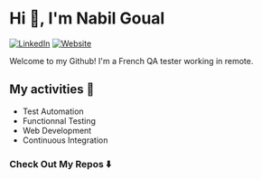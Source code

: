 # Hi 👋, I'm Nabil Goual

[![LinkedIn](https://img.shields.io/badge/LinkedIn-Nabil%20Goual-informational?style=flat&color=informational&logo=linkedin&logoColor=white)](https://www.linkedin.com/in/nabil-goual-developpeur/)
[![Website](https://img.shields.io/badge/Website-Nabil.bali-informational?style=flat&color=success&logo=vercel&logoColor=white)](https://nabil-bali.github.io/nabil-bali/)

Welcome to my Github! I'm a French QA tester working in remote.

## My activities 🎯

- Test Automation
- Functionnal Testing
- Web Development
- Continuous Integration

### Check Out My Repos ⬇️
